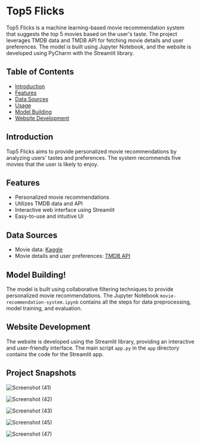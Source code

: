 
# Top5 Flicks

Top5 Flicks is a machine learning-based movie recommendation system that suggests the top 5 movies based on the user's taste. The project leverages TMDB data and TMDB API for fetching movie details and user preferences. The model is built using Jupyter Notebook, and the website is developed using PyCharm with the Streamlit library.

## Table of Contents
- [Introduction](#introduction)
- [Features](#features)
- [Data Sources](#data-sources)
- [Usage](#usage)
- [Model Building](#model-building)
- [Website Development](#website-development)

## Introduction

Top5 Flicks aims to provide personalized movie recommendations by analyzing users' tastes and preferences. The system recommends five movies that the user is likely to enjoy.

## Features

- Personalized movie recommendations
- Utilizes TMDB data and API
- Interactive web interface using Streamlit
- Easy-to-use and intuitive UI

## Data Sources

- Movie data: [Kaggle](https://www.kaggle.com/)
- Movie details and user preferences: [TMDB API](https://www.themoviedb.org/documentation/api)


## Model Building!

The model is built using collaborative filtering techniques to provide personalized movie recommendations. The Jupyter Notebook `movie-recommendation-system.ipynb` contains all the steps for data preprocessing, model training, and evaluation.

## Website Development

The website is developed using the Streamlit library, providing an interactive and user-friendly interface. The main script `app.py` in the `app` directory contains the code for the Streamlit app.

## Project Snapshots
![Screenshot (41)](https://github.com/YashchaturvediIR/top5flicks/assets/108249500/145db803-dda1-45f9-9ac8-6d8a0a0c5515)


![Screenshot (42)](https://github.com/YashchaturvediIR/top5flicks/assets/108249500/785cbb4f-e3e6-4c25-8a51-99e04e488f09)


![Screenshot (43)](https://github.com/YashchaturvediIR/top5flicks/assets/108249500/876b900c-a61a-4614-967b-e4943f728443)


![Screenshot (45)](https://github.com/YashchaturvediIR/top5flicks/assets/108249500/7013dd14-b89b-4b65-817d-161898576549)


![Screenshot (47)](https://github.com/YashchaturvediIR/top5flicks/assets/108249500/afce35b6-5518-412f-855d-3d3de5c5995b)

